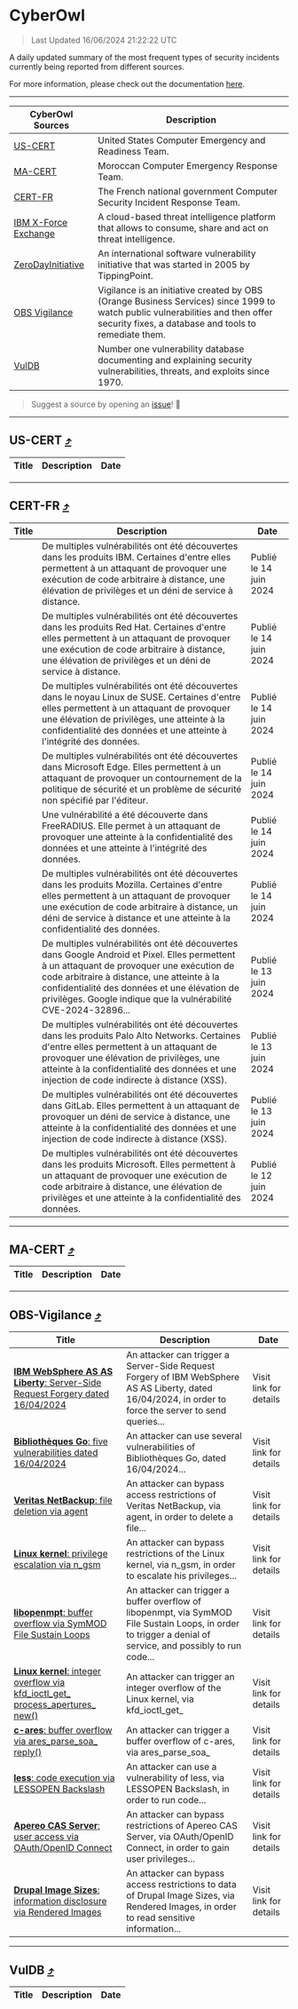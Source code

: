 
 <div id='top'></div>

# CyberOwl

 > Last Updated 16/06/2024 21:22:22 UTC
 
 A daily updated summary of the most frequent types of security incidents currently being reported from different sources.
 
 For more information, please check out the documentation [here](./docs/README.md).
 
 ---
 |CyberOwl Sources|Description|
 |---|---|
 |[US-CERT](#us-cert-arrow_heading_up)|United States Computer Emergency and Readiness Team.|
 |[MA-CERT](#ma-cert-arrow_heading_up)|Moroccan Computer Emergency Response Team.|
 |[CERT-FR](#cert-fr-arrow_heading_up)|The French national government Computer Security Incident Response Team.|
 |[IBM X-Force Exchange](#ibmcloud-arrow_heading_up)|A cloud-based threat intelligence platform that allows to consume, share and act on threat intelligence.|
 |[ZeroDayInitiative](#zerodayinitiative-arrow_heading_up)|An international software vulnerability initiative that was started in 2005 by TippingPoint.|
 |[OBS Vigilance](#obs-vigilance-arrow_heading_up)|Vigilance is an initiative created by OBS (Orange Business Services) since 1999 to watch public vulnerabilities and then offer security fixes, a database and tools to remediate them.|
 |[VulDB](#vuldb-arrow_heading_up)|Number one vulnerability database documenting and explaining security vulnerabilities, threats, and exploits since 1970.|
 
 > Suggest a source by opening an [issue](https://github.com/karimhabush/cyberowl/issues)! :raised_hands:
 ---

## US-CERT [:arrow_heading_up:](#cyberowl)

 |Title|Description|Date|
 |---|---|---|
 
 ---

## CERT-FR [:arrow_heading_up:](#cyberowl)

 |Title|Description|Date|
 |---|---|---|
 |[](https://www.cert.ssi.gouv.fr/avis/CERTFR-2024-AVI-0498/)|De multiples vulnérabilités ont été découvertes dans les produits IBM. Certaines d'entre elles permettent à un attaquant de provoquer une exécution de code arbitraire à distance, une élévation de privilèges et un déni de service à distance.|Publié le 14 juin 2024|
 |[](https://www.cert.ssi.gouv.fr/avis/CERTFR-2024-AVI-0497/)|De multiples vulnérabilités ont été découvertes dans les produits Red Hat. Certaines d'entre elles permettent à un attaquant de provoquer une exécution de code arbitraire à distance, une élévation de privilèges et un déni de service à distance.|Publié le 14 juin 2024|
 |[](https://www.cert.ssi.gouv.fr/avis/CERTFR-2024-AVI-0496/)|De multiples vulnérabilités ont été découvertes dans le noyau Linux de SUSE. Certaines d'entre elles permettent à un attaquant de provoquer une élévation de privilèges, une atteinte à la confidentialité des données et une atteinte à l'intégrité des données.|Publié le 14 juin 2024|
 |[](https://www.cert.ssi.gouv.fr/avis/CERTFR-2024-AVI-0495/)|De multiples vulnérabilités ont été découvertes dans Microsoft Edge. Elles permettent à un attaquant de provoquer un contournement de la politique de sécurité et un problème de sécurité non spécifié par l'éditeur.|Publié le 14 juin 2024|
 |[](https://www.cert.ssi.gouv.fr/avis/CERTFR-2024-AVI-0494/)|Une vulnérabilité a été découverte dans FreeRADIUS. Elle permet à un attaquant de provoquer une atteinte à la confidentialité des données et une atteinte à l'intégrité des données.|Publié le 14 juin 2024|
 |[](https://www.cert.ssi.gouv.fr/avis/CERTFR-2024-AVI-0493/)|De multiples vulnérabilités ont été découvertes dans les produits Mozilla. Certaines d'entre elles permettent à un attaquant de provoquer une exécution de code arbitraire à distance, un déni de service à distance et une atteinte à la confidentialité des données.|Publié le 14 juin 2024|
 |[](https://www.cert.ssi.gouv.fr/avis/CERTFR-2024-AVI-0492/)|De multiples vulnérabilités ont été découvertes dans Google Android et Pixel. Elles permettent à un attaquant de provoquer une exécution de code arbitraire à distance, une atteinte à la confidentialité des données et une élévation de privilèges. Google indique que la vulnérabilité CVE-2024-32896...|Publié le 13 juin 2024|
 |[](https://www.cert.ssi.gouv.fr/avis/CERTFR-2024-AVI-0491/)|De multiples vulnérabilités ont été découvertes dans les produits Palo Alto Networks. Certaines d'entre elles permettent à un attaquant de provoquer une élévation de privilèges, une atteinte à la confidentialité des données et une injection de code indirecte à distance (XSS).|Publié le 13 juin 2024|
 |[](https://www.cert.ssi.gouv.fr/avis/CERTFR-2024-AVI-0490/)|De multiples vulnérabilités ont été découvertes dans GitLab. Elles permettent à un attaquant de provoquer un déni de service à distance, une atteinte à la confidentialité des données et une injection de code indirecte à distance (XSS).|Publié le 13 juin 2024|
 |[](https://www.cert.ssi.gouv.fr/avis/CERTFR-2024-AVI-0489/)|De multiples vulnérabilités ont été découvertes dans les produits Microsoft. Elles permettent à un attaquant de provoquer une exécution de code arbitraire à distance, une élévation de privilèges et une atteinte à la confidentialité des données.|Publié le 12 juin 2024|
 
 ---

## MA-CERT [:arrow_heading_up:](#cyberowl)

 |Title|Description|Date|
 |---|---|---|
 
 ---

## OBS-Vigilance [:arrow_heading_up:](#cyberowl)

 |Title|Description|Date|
 |---|---|---|
 |[<a href="https://vigilance.fr/vulnerability/IBM-WebSphere-AS-AS-Liberty-Server-Side-Request-Forgery-dated-16-04-2024-44079" class="noirorange"><b>IBM WebSphere AS  AS Liberty</b>: Server-Side Request Forgery dated 16/04/2024</a>](https://vigilance.fr/vulnerability/IBM-WebSphere-AS-AS-Liberty-Server-Side-Request-Forgery-dated-16-04-2024-44079)|An attacker can trigger a Server-Side Request Forgery of IBM WebSphere AS  AS Liberty, dated 16/04/2024, in order to force the server to send queries...|Visit link for details|
 |[<a href="https://vigilance.fr/vulnerability/Bibliotheques-Go-five-vulnerabilities-dated-16-04-2024-44077" class="noirorange"><b>Bibliothèques Go</b>: five vulnerabilities dated 16/04/2024</a>](https://vigilance.fr/vulnerability/Bibliotheques-Go-five-vulnerabilities-dated-16-04-2024-44077)|An attacker can use several vulnerabilities of Bibliothèques Go, dated 16/04/2024...|Visit link for details|
 |[<a href="https://vigilance.fr/vulnerability/Veritas-NetBackup-file-deletion-via-agent-44075" class="noirorange"><b>Veritas NetBackup</b>: file deletion via agent</a>](https://vigilance.fr/vulnerability/Veritas-NetBackup-file-deletion-via-agent-44075)|An attacker can bypass access restrictions of Veritas NetBackup, via agent, in order to delete a file...|Visit link for details|
 |[<a href="https://vigilance.fr/vulnerability/Linux-kernel-privilege-escalation-via-n-gsm-44071" class="noirorange"><b>Linux kernel</b>: privilege escalation via n_gsm</a>](https://vigilance.fr/vulnerability/Linux-kernel-privilege-escalation-via-n-gsm-44071)|An attacker can bypass restrictions of the Linux kernel, via n_gsm, in order to escalate his privileges...|Visit link for details|
 |[<a href="https://vigilance.fr/vulnerability/libopenmpt-buffer-overflow-via-SymMOD-File-Sustain-Loops-44070" class="noirorange"><b>libopenmpt</b>: buffer overflow via SymMOD File Sustain Loops</a>](https://vigilance.fr/vulnerability/libopenmpt-buffer-overflow-via-SymMOD-File-Sustain-Loops-44070)|An attacker can trigger a buffer overflow of libopenmpt, via SymMOD File Sustain Loops, in order to trigger a denial of service, and possibly to run code...|Visit link for details|
 |[<a href="https://vigilance.fr/vulnerability/Linux-kernel-integer-overflow-via-kfd-ioctl-get-process-apertures-new-44068" class="noirorange"><b>Linux kernel</b>: integer overflow via kfd_ioctl_get_<wbr>process_apertures_<wbr>new()</wbr></wbr></a>](https://vigilance.fr/vulnerability/Linux-kernel-integer-overflow-via-kfd-ioctl-get-process-apertures-new-44068)|An attacker can trigger an integer overflow of the Linux kernel, via kfd_ioctl_get_|Visit link for details|
 |[<a href="https://vigilance.fr/vulnerability/c-ares-buffer-overflow-via-ares-parse-soa-reply-42305" class="noirorange"><b>c-ares</b>: buffer overflow via ares_parse_soa_<wbr>reply()</wbr></a>](https://vigilance.fr/vulnerability/c-ares-buffer-overflow-via-ares-parse-soa-reply-42305)|An attacker can trigger a buffer overflow of c-ares, via ares_parse_soa_|Visit link for details|
 |[<a href="https://vigilance.fr/vulnerability/less-code-execution-via-LESSOPEN-Backslash-44067" class="noirorange"><b>less</b>: code execution via LESSOPEN Backslash</a>](https://vigilance.fr/vulnerability/less-code-execution-via-LESSOPEN-Backslash-44067)|An attacker can use a vulnerability of less, via LESSOPEN Backslash, in order to run code...|Visit link for details|
 |[<a href="https://vigilance.fr/vulnerability/Apereo-CAS-Server-user-access-via-OAuth-OpenID-Connect-42299" class="noirorange"><b>Apereo CAS Server</b>: user access via OAuth/OpenID Connect</a>](https://vigilance.fr/vulnerability/Apereo-CAS-Server-user-access-via-OAuth-OpenID-Connect-42299)|An attacker can bypass restrictions of Apereo CAS Server, via OAuth/OpenID Connect, in order to gain user privileges...|Visit link for details|
 |[<a href="https://vigilance.fr/vulnerability/Drupal-Image-Sizes-information-disclosure-via-Rendered-Images-44420" class="noirorange"><b>Drupal Image Sizes</b>: information disclosure via Rendered Images</a>](https://vigilance.fr/vulnerability/Drupal-Image-Sizes-information-disclosure-via-Rendered-Images-44420)|An attacker can bypass access restrictions to data of Drupal Image Sizes, via Rendered Images, in order to read sensitive information...|Visit link for details|
 
 ---

## VulDB [:arrow_heading_up:](#cyberowl)

 |Title|Description|Date|
 |---|---|---|
 